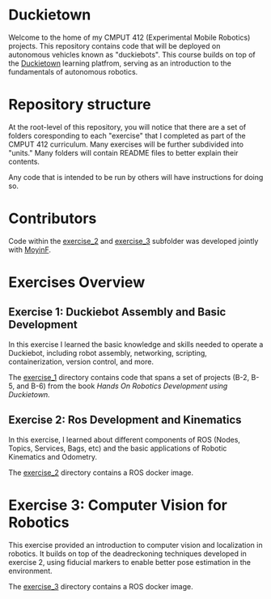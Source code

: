 # Duckietown
Welcome to the home of my CMPUT 412 (Experimental Mobile Robotics) projects. This repository contains code that will be deployed on autonomous vehicles known as "duckiebots". This course builds on top of the [Duckietown](https://www.duckietown.org/) learning platfrom, serving as an introduction to the fundamentals of autonomous robotics.

# Repository structure
At the root-level of this repository, you will notice that there are a set of folders coresponding to each "exercise" that I completed as part of the CMPUT 412 curriculum. Many exercises will be further subdivided into "units." Many folders will contain README files to better explain their contents.

Any code that is intended to be run by others will have instructions for doing so.

# Contributors
Code within the [exercise_2](exercise_2/) and [exercise_3](exercise_3/) subfolder was developed jointly with [MoyinF](https://github.com/MoyinF).

# Exercises Overview
## Exercise 1: Duckiebot Assembly and Basic Development
In this exercise I learned the basic knowledge and skills needed to operate a
Duckiebot, including robot assembly, networking, scripting, containerization, version control, and more.

The [exercise_1](exercise_1/) directory contains code that spans a set of projects (B-2, B-5, and B-6) from the book *Hands On Robotics Development using Duckietown.*

## Exercise 2: Ros Development and Kinematics
In this exercise, I learned about different components of ROS (Nodes, Topics, Services, Bags, etc) and the basic applications of Robotic Kinematics and Odometry.

The [exercise_2](exercise_2/) directory contains a ROS docker image.

# Exercise 3: Computer Vision for Robotics
This exercise provided an introduction to computer vision and localization in robotics. It builds on top of the deadreckoning techniques developed in exercise 2, using fiducial markers to enable better pose estimation in the environment.

The [exercise_3](exercise_3/) directory contains a ROS docker image.


